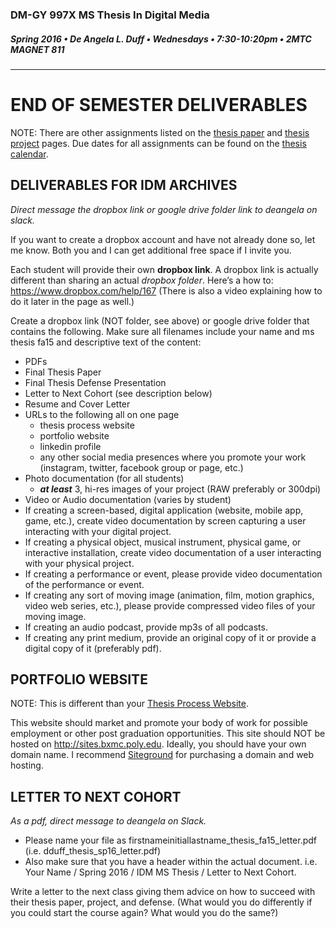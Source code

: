 ### DM-GY 997X MS Thesis In Digital Media
##### Spring 2016 • De Angela L. Duff • Wednesdays • 7:30-10:20pm • 2MTC MAGNET 811 

---

# END OF SEMESTER DELIVERABLES
NOTE: There are other assignments listed on the [thesis paper](dm997X_ms_thesis_paper.md) and [thesis project](dm997X_ms_thesis_project.md) pages. Due dates for all assignments can be found on the [thesis calendar](dm997X_ms_thesis_calendar.md).


## DELIVERABLES FOR IDM ARCHIVES 

*Direct message the dropbox link or google drive folder link to deangela on slack.*

If you want to create a dropbox account and have not already done so, let me know. Both you and I can get additional free space if I invite you.

Each student will provide their own **dropbox link**. A dropbox link is actually different than sharing an actual *dropbox folder*. Here’s a how to: https://www.dropbox.com/help/167 (There is also a video explaining how to do it later in the page as well.) 
 
Create a dropbox link (NOT folder, see above) or google drive folder that contains the following. Make sure all filenames include your name and ms thesis fa15 and descriptive text of the content: 
* PDFs
 * Final Thesis Paper
 * Final Thesis Defense Presentation
 * Letter to Next Cohort (see description below)
 * Resume and Cover Letter
 * URLs to the following all on one page 
   * thesis process website
   * portfolio website
   * linkedin profile
   * any other social media presences where you promote your work (instagram, twitter, facebook group or page, etc.) 
* Photo documentation (for all students)
  * ***at least*** 3, hi-res images of your project (RAW preferably or 300dpi)
* Video or Audio documentation (varies by student)
 *  If creating a screen-based, digital application (website, mobile app, game, etc.), create video documentation by screen capturing a user interacting with your digital project.
 *  If creating a physical object, musical instrument, physical game, or interactive installation, create video documentation of a user interacting with your physical project.
 *  If creating a performance or event, please provide video documentation of the performance or event.
 * If creating any sort of moving image (animation, film, motion graphics, video web series, etc.), please provide compressed video files of your moving image.
 *  If creating an audio podcast, provide mp3s of all podcasts.
 *  If creating any print medium, provide an original copy of it or provide a digital copy of it (preferably pdf).

## PORTFOLIO WEBSITE

NOTE: This is different than your <a href="dm4003_thesis_website.md">Thesis Process Website</a>.

This website should market and promote your body of work for possible employment or other post graduation opportunities. This site should NOT be hosted on http://sites.bxmc.poly.edu. Ideally, you should have your own domain name. I recommend [Siteground](http://siteground.com) for purchasing a domain and web hosting.


## LETTER TO NEXT COHORT 

*As a pdf, direct message to deangela on Slack.*
* Please name your file as firstnameinitiallastname_thesis_fa15_letter.pdf (i.e. dduff_thesis_sp16_letter.pdf) 
* Also make sure that you  have a header within the actual document.  i.e. Your Name / Spring 2016 /  IDM MS Thesis / Letter to Next Cohort.

Write a letter to the next class giving them advice on how to succeed with their thesis paper, project, and defense. (What would you do differently if you could start the course again? What would you do the same?)








